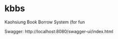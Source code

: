 # kbbs
 Kaohsiung Book Borrow System (for fun

Swagger: http://localhost:8080/swagger-ui/index.html
